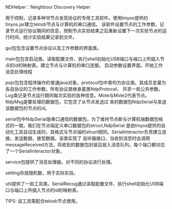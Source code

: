 NDHelper：Neighbour Discovery Helper

用于控制，记录多种邻节点发现协议的专用工具软件。使用tinyos提供的tinyos.jar建立telosb节点与计算机的串口通信。
该软件设置节点的工作参数，记录节点运行协议期间的信息，控制节点实验结束之后重新设置下一次实验节点的运行时间，统计实验结果记录到文件。

gui包包含设置节点协议以及工作参数的界面类。

main包包含启动类。读取配置文件、执行shell初始化USB端口与端口上所插入节点的id的映射表。建立节点与计算机的串口连接。
启动参数设置界面。开始工作消息处理线程

pojo包包含程序操作的普通java对象，protocol包中类均为协议类。其成员变量为各自协议的工作参数，所有协议类继承基类NdpProtocal，
共享一些公共参数。Log类记录节点运行期间每次实验的各种信息。Mote与Mote2代表节点。NdpMsg是要处理的数据包，它包含了从节点发送过
来的数据包NdpSerial与发送该数据包的节点的id。

serial包中NdpSerial是串口通信的数据包，为了维持节点断与计算机端数据包格式的一致。我们在节点端定义串口数据包的struct,NdpSerial
是由tinyos提供的自动化工具自动生成的，其格式与节点端的struct相同。SerialInteractor负责建立连接，发送数据，接受数据。该类实现了
监听器接口，当收到消息时会调用messageReceived方法，将收到的数据包封装后放入消息队列。每个端口都对应了一个SerialInteractor对象。

service包提供了消息处理器。对不同的协议进行处理。

setting存放随机数，用于实际实验。

util提供了一些工具类。SerialRecog通过读取配置文件、执行shell初始化USB端口与端口上所插入节点的id的映射表。


TIPS:
    该工具需配合telosb节点使用。


